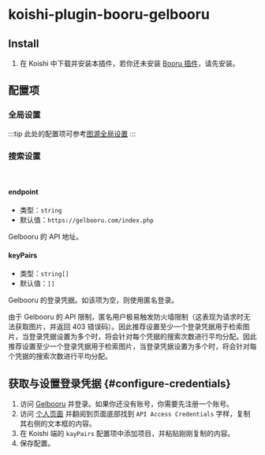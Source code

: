 # koishi-plugin-booru-gelbooru

## Install

1. 在 Koishi 中下载并安装本插件，若你还未安装 [Booru 插件](../index.md)，请先安装。

## 配置项

### 全局设置

:::tip
此处的配置项可参考[图源全局设置](../config#图源全局设置)
:::

### 搜索设置

<br>

#### endpoint

- 类型：`string`
- 默认值：`https://gelbooru.com/index.php`

Gelbooru 的 API 地址。

#### keyPairs

- 类型：`string[]`
- 默认值：`[]`

Gelbooru 的登录凭据。如该项为空，则使用匿名登录。

由于 Gelbooru 的 API 限制，匿名用户极易触发防火墙限制（这表现为请求时无法获取图片，并返回 403 错误码）。因此推荐设置至少一个登录凭据用于检索图片，当登录凭据设置为多个时，将会针对每个凭据的搜索次数进行平均分配。因此推荐设置至少一个登录凭据用于检索图片，当登录凭据设置为多个时，将会针对每个凭据的搜索次数进行平均分配。

## 获取与设置登录凭据 {#configure-credentials}

1. 访问 [Gelbooru](https://gelbooru.com) 并登录。如果你还没有账号，你需要先注册一个账号。
2. 访问 [个人页面](https://gelbooru.com/index.php?page=account\&s=options) 并翻阅到页面底部找到 `API Access Credentials` 字样，复制其右侧的文本框的内容。
3. 在 Koishi 端的 `kayPairs` 配置项中添加项目，并粘贴刚刚复制的内容。
4. 保存配置。
